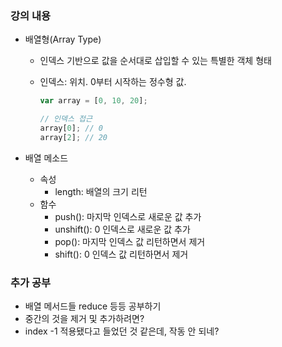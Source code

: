 ### 강의 내용

- 배열형(Array Type)

  - 인덱스 기반으로 값을 순서대로 삽입할 수 있는 특별한 객체 형태
  - 인덱스: 위치. 0부터 시작하는 정수형 값.

    ```js
    var array = [0, 10, 20];

    // 인덱스 접근
    array[0]; // 0
    array[2]; // 20
    ```

- 배열 메소드
  - 속성
    - length: 배열의 크기 리턴
  - 함수
    - push(): 마지막 인덱스로 새로운 값 추가
    - unshift(): 0 인덱스로 새로운 값 추가
    - pop(): 마지막 인덱스 값 리턴하면서 제거
    - shift(): 0 인덱스 값 리턴하면서 제거

### 추가 공부

- 배열 메서드들 reduce 등등 공부하기
- 중간의 것을 제거 및 추가하려면?
- index -1 적용됐다고 들었던 것 같은데, 작동 안 되네?
